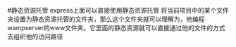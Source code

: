 #静态资源托管
express上面可以直接使用静态资源托管
将当前项目中的某个文件夹设置为静态资源托管的文件夹，那么这个文件夹就可以理解为，他编程wampserver的www文件夹。它里面的静态资源就可以直接通过他的文件的方式去组织他的访问路径
